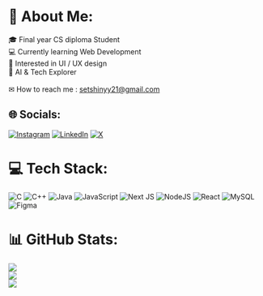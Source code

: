# 💫 About Me:
🎓 Final year CS diploma Student <br>💻 Currently learning Web Development<br>🚀 Interested in UI / UX design <br>👾 AI & Tech Explorer <br><br>✉ How to reach me : setshinyy21@gmail.com


## 🌐 Socials:
[![Instagram](https://img.shields.io/badge/Instagram-%23E4405F.svg?logo=Instagram&logoColor=white)](https://instagram.com/raa_.hiinn) [![LinkedIn](https://img.shields.io/badge/LinkedIn-%230077B5.svg?logo=linkedin&logoColor=white)](https://linkedin.com/in/rahin-Khamkar) [![X](https://img.shields.io/badge/X-black.svg?logo=X&logoColor=white)](https://x.com/itz_rahin21) 

# 💻 Tech Stack:

![C](https://img.shields.io/badge/c-%2300599C.svg?style=for-the-badge&logo=c&logoColor=white) ![C++](https://img.shields.io/badge/c++-%2300599C.svg?style=for-the-badge&logo=c%2B%2B&logoColor=white) ![Java](https://img.shields.io/badge/java-%23ED8B00.svg?style=for-the-badge&logo=openjdk&logoColor=white) ![JavaScript](https://img.shields.io/badge/javascript-%23323330.svg?style=for-the-badge&logo=javascript&logoColor=%23F7DF1E) ![Next JS](https://img.shields.io/badge/Next-black?style=for-the-badge&logo=next.js&logoColor=white) ![NodeJS](https://img.shields.io/badge/node.js-6DA55F?style=for-the-badge&logo=node.js&logoColor=white) ![React](https://img.shields.io/badge/react-%2320232a.svg?style=for-the-badge&logo=react&logoColor=%2361DAFB) ![MySQL](https://img.shields.io/badge/mysql-4479A1.svg?style=for-the-badge&logo=mysql&logoColor=white) ![Figma](https://img.shields.io/badge/figma-%23F24E1E.svg?style=for-the-badge&logo=figma&logoColor=white)

# 📊 GitHub Stats:

![](https://github-readme-stats.vercel.app/api?username=raahiin21&theme=dark&hide_border=true&include_all_commits=false&count_private=false)<br/>
![](https://nirzak-streak-stats.vercel.app/?user=raahiin21&theme=dark&hide_border=true)<br/>
![](https://github-readme-stats.vercel.app/api/top-langs/?username=raahiin21&theme=dark&hide_border=true&include_all_commits=false&count_private=false&layout=compact)
